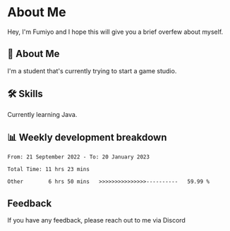 
# About Me

Hey, I'm Fumiyo and I hope this will give you a brief overfew about myself.


## 🚀 About Me
I'm a student that's currently trying to start a game studio.


## 🛠 Skills

Currently learning Java.


## 📊 Weekly development breakdown
<!--START_SECTION:waka-->

```text
From: 21 September 2022 - To: 20 January 2023

Total Time: 11 hrs 23 mins

Other        6 hrs 50 mins   >>>>>>>>>>>>>>>----------   59.99 %
```

<!--END_SECTION:waka-->


## Feedback

If you have any feedback, please reach out to me via Discord
